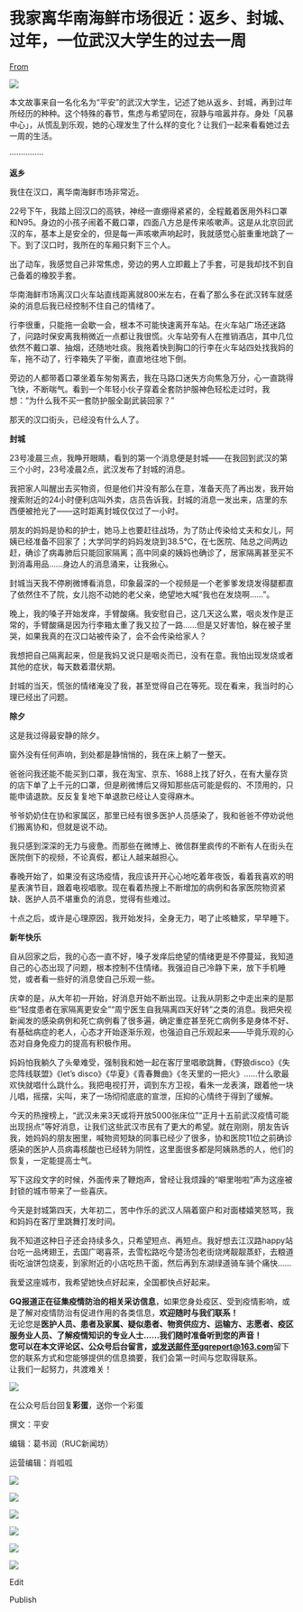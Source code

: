 # 我家离华南海鲜市场很近：返乡、封城、过年，一位武汉大学生的过去一周

[From](https://mp.weixin.qq.com/s/n7dXGHh-79d6VEzDhhOUbQ)  

![](https://res.cloudinary.com/dqvsulqdb/image/upload/v1580995471/audhqed6lnom7vhmxbxk.jpg)

本文故事来自一名化名为“平安”的武汉大学生，记述了她从返乡、封城，再到过年所经历的种种。这个特殊的春节，焦虑与希望同在，寂静与喧嚣并存。身处「风暴中心」，从慌乱到乐观，她的心理发生了什么样的变化？让我们一起来看看她过去一周的生活。

···············

**返乡**

我住在汉口，离华南海鲜市场非常近。  

22号下午，我踏上回汉口的高铁，神经一直绷得紧紧的，全程戴着医用外科口罩和N95。身边的小孩子闹着不戴口罩，四面八方总是传来咳嗽声。这是从北京回武汉的车，基本上是安全的，但是每一声咳嗽声响起时，我就感觉心脏重重地跳了一下。到了汉口时，我所在的车厢只剩下三个人。

出了动车，我感觉自己非常焦虑，旁边的男人立即戴上了手套，可是我却找不到自己备着的橡胶手套。

华南海鲜市场离汉口火车站直线距离就800米左右，在看了那么多在武汉转车就感染的消息后我已经控制不住自己的情绪了。

行李很重，只能拖一会歇一会，根本不可能快速离开车站。在火车站广场还迷路了，问路时保安离我稍微近一点都让我很慌。火车站旁有人在推销酒店，其中几位依然不戴口罩、抽烟，还随地吐痰。我拖着快到胸口的行李在火车站四处找我妈的车，拖不动了，行李箱失了平衡，直直地往地下倒。

旁边的人都带着口罩坐着车匆匆离去，我在马路口迷失方向焦急万分，心一直跳得飞快，不断喘气。看到一个年轻小伙子穿着全套防护服神色轻松走过时，我想：“为什么我不买一套防护服全副武装回家？”

那天的汉口街头，已经没有什么人了。

**封城**

23号凌晨三点，我睁开眼睛，看到的第一个消息便是封城——在我回到武汉的第三个小时，23号凌晨2点，武汉发布了封城的消息。

我把家人叫醒出去买物资，但是他们并没有那么在意，准备天亮了再出发，我开始搜索附近的24小时便利店叫外卖，店员告诉我，封城的消息一发出来，店里的东西便被抢光了——这时距离封城仅仅过了一小时。

朋友的妈妈是协和的护士，她马上也要赶往战场，为了防止传染给丈夫和女儿，阿姨已经准备不回家了；大学同学的妈妈发烧到38.5℃，在七医院、陆总之间两边赶，确诊了病毒肺后只能回家隔离；高中同桌的姨妈也确诊了，居家隔离甚至买不到消毒用品……身边人的消息涌来，让我揪心。

封城当天我不停刷微博看消息，印象最深的一个视频是一个老爹爹发烧发得腿都直了依然住不了院，女儿抱不动她的老父亲，绝望地大喊“我也在发烧啊……”。

晚上，我的嗓子开始发痒，手臂酸痛。我安慰自己，这几天这么累，咽炎发作是正常的，手臂酸痛是因为行李箱太重了我又拉了一路……但是又好害怕，躲在被子里哭，如果我真的在汉口站被传染了，会不会传染给家人？

我想把自己隔离起来，但是我妈又说只是咽炎而已，没有在意。我怕出现发烧或者其他的症状，每天数着潜伏期。

封城的当天，慌张的情绪淹没了我，甚至觉得自己在等死。现在看来，我当时的心理已经出了问题。

**除夕**

这是我过得最安静的除夕。

窗外没有任何声响，到处都是静悄悄的，我在床上躺了一整天。

爸爸问我还能不能买到口罩，我在淘宝、京东、1688上找了好久，在有大量存货的店下单了上千元的口罩，但是刷微博后又得知那些店可能是假的、不顶用的，只能申请退款。反反复复地下单退款已经让人变得麻木。

爷爷奶奶住在协和家属区，那里已经有很多医护人员感染了，我和爸爸不停劝说他们搬离协和，但就是说不动。

我只感到深深的无力与疲惫。而那些在微博上、微信群里疯传的不断有人在街头在医院倒下的视频，不论真假，都让人越来越担心。

春晚开始了，如果没有这场疫情，我应该开开心心地吃着年夜饭，看着我喜欢的明星表演节目，跟着电视唱歌。现在看着热搜上不断增加的病例和各家医院物资紧缺、医护人员不堪重负的消息，觉得有些难过。

十点之后，或许是心理原因，我开始发抖，全身无力，喝了止咳糖浆，早早睡下。

**新年快乐**

自从回家之后，我的心态一直不好，嗓子发痒后绝望的情绪更是不停蔓延，我知道自己的心态出现了问题，根本控制不住情绪。我强迫自己冷静下来，放下手机睡觉，或者看一些好的消息使自己乐观一些。

庆幸的是，从大年初一开始，好消息开始不断出现。让我从阴影之中走出来的是那些“轻度患者在家隔离更安全”“周宁医生自我隔离四天好转”之类的消息。我把央视新闻发的感染病例和死亡病例看了很多遍，确定重症甚至死亡病例多是身体不好、有基础病症的老人，心态才开始逐渐乐观，也强迫自己乐观起来——毕竟乐观的心态对自身免疫力的提高有积极作用。

妈妈怕我躺久了头晕难受，强制我和她一起在客厅里唱歌跳舞，《野狼disco》《失恋阵线联盟》《let’s disco》《华夏》《青春舞曲》《冬天里的一把火》……什么歌最欢快就唱什么跳什么。我把电视打开，调到东方卫视，看朱一龙表演，跟着他一块儿唱，摇摆，尖叫，来了一场彻彻底底的宣泄，压抑的心情终于得到了缓解。

今天的热搜榜上，“武汉未来3天或将开放5000张床位”“正月十五前武汉疫情可能出现拐点”等好消息，让我们这些武汉市民有了更大的希望。就在刚刚，朋友告诉我，她妈妈的朋友圈里，喊物资短缺的同事已经少了很多，协和医院11位之前确诊感染的医护人员病毒核酸也已经转为阴性，这里面很多都是阿姨熟悉的人，他们的恢复，一定能提高士气。

写下这段文字的时候，外面传来了鞭炮声，曾经让我烦躁的“噼里啪啦”声为这座被封锁的城市带来了一些喜庆。

今天是封城第四天，大年初二，苦中作乐的武汉人隔着窗户和对面楼嬉笑怒骂，我和妈妈在客厅里跳舞打发时间。

我不知道这种日子还会持续多久，只希望短点、再短点。我好想去江汉路happy站台吃一品烤翅王，去国广喝喜茶，去雪松路吃今楚汤包老街烧烤靓靓蒸虾，去粮道街吃油饼包烧麦，到家附近的小店吃热干面，然后再到东湖绿道骑车骑个痛快……

我爱这座城市，我希望她快点好起来，全国都快点好起来。

**GQ报道正在征集疫情防治的相关采访信息**，如果您身处疫区、受到疫情影响，或是了解对疫情防治有促进作用的各类信息，**欢迎随时与我们联系！**  
无论您是**医护人员、患者及家属、疑似患者、物资供应方、运输方、志愿者、疫区服务业人员、了解疫情知识的专业人士……**我们随时准备听到您的声音！  
您可以**在本文评论区、公众号后台留言，或发送邮件至gqreport@163.com**留下您的联系方式和您能够提供的信息摘要，我们会第一时间与您取得联系。  
让我们一起努力，共渡难关！  

![](https://res.cloudinary.com/dqvsulqdb/image/upload/v1580995472/gny7ebaguz3r2y0irvd3.png)

在公众号后台回复**彩蛋**，送你一个彩蛋

撰文：平安

编辑：葛书润（RUC新闻坊）  

运营编辑：肖呱呱

![](https://res.cloudinary.com/dqvsulqdb/image/upload/v1580995473/fxombepmnf649bqt4xhx.jpg)

![](https://res.cloudinary.com/dqvsulqdb/image/upload/v1580995474/lbaamrhrurdrh6dfi1ym.gif)

![](https://res.cloudinary.com/dqvsulqdb/image/upload/v1580995475/oa3tweqcxgoootr8qvwf.jpg)

![](https://res.cloudinary.com/dqvsulqdb/image/upload/v1580995476/kd2xxn5ytunoiwbmrflm.jpg)

![](https://res.cloudinary.com/dqvsulqdb/image/upload/v1580995477/jayimasnibgysyleybbp.jpg)

![](https://res.cloudinary.com/dqvsulqdb/image/upload/v1580995478/hehazwhn5fbtmmbpv9nw.jpg)

Edit

Publish
